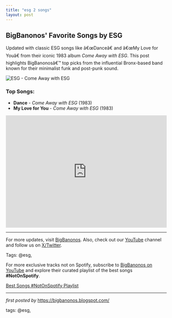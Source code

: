 ```yaml
---
title: "esg 2 songs"
layout: post
---
```

<h2 >BigBanonos' Favorite Songs by ESG</h2> <!-- Introductory Text -->
<p >Updated with classic ESG songs like â€œDanceâ€ and â€œMy Love for Youâ€ from their iconic 1983 album <em>Come Away with ESG</em>. This post highlights BigBanonosâ€™ top picks from the influential Bronx-based band known for their minimalist funk and post-punk sound.</p> <!-- Featured Image -->
<div > <img src="https://i.scdn.co/image/ab67616d00001e0211818682829954deebb6bbeb" alt="ESG - Come Away with ESG">
</div> <!-- Song List -->
<h3 >Top Songs:</h3>
<ul > <li><strong>Dance</strong> - <em>Come Away with ESG</em> (1983)</li> <li><strong>My Love for You</strong> - <em>Come Away with ESG</em> (1983)</li>
</ul> <!-- Spotify Playlist Embed -->
<div > <iframe src="https://open.spotify.com/embed/playlist/72VlbEpvqYuQkiJFrVQJE6?utm_source=generator" width="100%" height="352" frameborder="0" allow="autoplay; clipboard-write; encrypted-media; fullscreen; picture-in-picture" loading="lazy"></iframe>
</div> <!-- Footer Links -->
<hr />
<p >For more updates, visit <a href="https://bigbanonos.blogspot.com/" target="_blank">BigBanonos</a>. Also, check out our <a href="https://www.youtube.com/@BigBanonos" target="_blank">YouTube</a> channel and follow us on <a href="https://x.com/bigbanonos" target="_blank">X/Twitter</a>.</p> <!-- Tags -->
<p >Tags: @esg,</p>


<!--Subscribe and Playlist Links-->
<div>
    <p>For more exclusive tracks not on Spotify, subscribe to <a href="https://www.youtube.com/@BigBanonos" target="_blank">BigBanonos on YouTube</a> and explore their curated playlist of the best songs <strong>#NotOnSpotify</strong>.</p>
    <p><a href="https://www.youtube.com/playlist?list=PLtuNtuTatqI0kFahUCbtbfenC_ET5O_tr" target="_blank">Best Songs #NotOnSpotify Playlist<br /></a></p></div>

<hr />

<p><em>first posted by</em> <a href="https://bigbanonos.blogspot.com/" rel="noopener" target="_new">https://bigbanonos.blogspot.com/</a></p>

<p>tags: @esg,</p>
